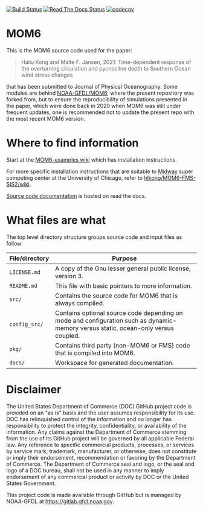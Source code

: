 [![Build Status](https://travis-ci.org/NOAA-GFDL/MOM6.svg?branch=dev/master)](https://travis-ci.org/NOAA-GFDL/MOM6)
[![Read The Docs Status](https://readthedocs.org/projects/mom6/badge/?badge=latest)](http://mom6.readthedocs.io/)
[![codecov](https://codecov.io/gh/NOAA-GFDL/MOM6/branch/dev%2Fmaster/graph/badge.svg)](https://codecov.io/gh/NOAA-GFDL/MOM6)

# MOM6

This is the MOM6 source code used for the paper:

> Hailu Kong and Malte F. Jansen, 2021: Time-dependent response of the overturning circulation and pycnocline depth to Southern Ocean wind stress changes

that has been submitted to Journal of Physical Oceanography. Some modules are behind [NOAA-GFDL/MOM6](https://github.com/NOAA-GFDL/MOM6), where the present repository was forked from, but to ensure the reproducibility of simulations presented in the paper, which were done back in 2020 when MOM6 was still under frequent updates, one is recommended not to update the present repo with the most recent MOM6 version. 

# Where to find information

Start at the [MOM6-examples wiki](https://github.com/NOAA-GFDL/MOM6-examples/wiki) which has installation instructions.

For more specific installation instructions that are suitable to [Midway](https://rcc.uchicago.edu/docs/using-midway/index.html) super computing center at the University of Chicago, refer to [hlkong/MOM6-FMS-SIS2/wiki](https://github.com/hlkong/MOM6-FMS-SIS2/wiki). 

[Source code documentation](http://mom6.readthedocs.io/) is hosted on read the docs.

# What files are what

The top level directory structure groups source code and input files as follow:

| File/directory    | Purpose |
| --------------    | ------- |
| ```LICENSE.md```  | A copy of the Gnu lesser general public license, version 3. |
| ```README.md```   | This file with basic pointers to more information. |
| ```src/```        | Contains the source code for MOM6 that is always compiled. |
| ```config_src/``` | Contains optional source code depending on mode and configuration such as dynamic-memory versus static, ocean-only versus coupled. |
| ```pkg/```        | Contains third party (non-MOM6 or FMS) code that is compiled into MOM6. |
| ```docs/```       | Workspace for generated documentation. |

# Disclaimer

The United States Department of Commerce (DOC) GitHub project code is provided
on an "as is" basis and the user assumes responsibility for its use. DOC has
relinquished control of the information and no longer has responsibility to
protect the integrity, confidentiality, or availability of the information. Any
claims against the Department of Commerce stemming from the use of its GitHub
project will be governed by all applicable Federal law. Any reference to
specific commercial products, processes, or services by service mark,
trademark, manufacturer, or otherwise, does not constitute or imply their
endorsement, recommendation or favoring by the Department of Commerce. The
Department of Commerce seal and logo, or the seal and logo of a DOC bureau,
shall not be used in any manner to imply endorsement of any commercial product
or activity by DOC or the United States Government.

This project code is made available through GitHub but is managed by NOAA-GFDL
at https://gitlab.gfdl.noaa.gov.
